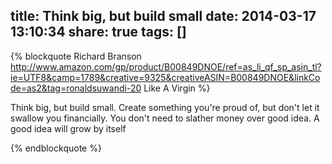 title: Think big, but build small
date: 2014-03-17 13:10:34
share: true
tags: []
---
{% blockquote Richard Branson http://www.amazon.com/gp/product/B00849DNOE/ref=as_li_qf_sp_asin_tl?ie=UTF8&camp=1789&creative=9325&creativeASIN=B00849DNOE&linkCode=as2&tag=ronaldsuwandi-20 Like A Virgin %}

Think big, but build small. Create something you're proud of, but don't let it swallow you financially. You don't need to slather money over good idea. A good idea will grow by itself

{% endblockquote %}
